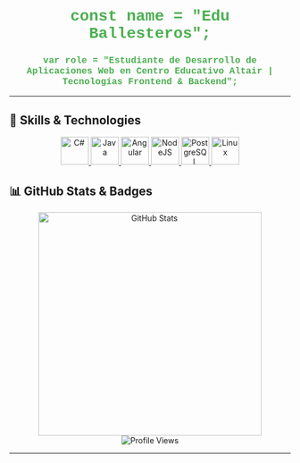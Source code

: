 <div align="center">
  <h1>
    <span style="font-family: 'Courier New', Courier, monospace; color: #4caf50;">
      const name = "Edu Ballesteros";
    </span>
  </h1>
  <h3>
    <span style="font-family: 'Courier New', Courier, monospace; color: #4caf50;">
      var role = "Estudiante de Desarrollo de Aplicaciones Web en Centro Educativo Altair | Tecnologías Frontend & Backend";
    </span>
  </h3>
</div>

---

## 🚀 **Skills & Technologies**

<div align="center">
  <a href="https://docs.microsoft.com/en-us/dotnet/csharp/" target="_blank" rel="noreferrer">
    <img src="https://raw.githubusercontent.com/danielcranney/readme-generator/main/public/icons/skills/csharp-colored.svg" width="50" height="50" alt="C#" title="C#" />
  </a>
  <a href="https://www.oracle.com/java/" target="_blank" rel="noreferrer">
    <img src="https://raw.githubusercontent.com/danielcranney/readme-generator/main/public/icons/skills/java-colored.svg" width="50" height="50" alt="Java" title="Java" />
  </a>
  <a href="https://angular.io/" target="_blank" rel="noreferrer">
    <img src="https://raw.githubusercontent.com/danielcranney/readme-generator/main/public/icons/skills/angularjs-colored.svg" width="50" height="50" alt="Angular" title="Angular" />
  </a>
  <a href="https://nodejs.org/en/" target="_blank" rel="noreferrer">
    <img src="https://raw.githubusercontent.com/danielcranney/readme-generator/main/public/icons/skills/nodejs-colored.svg" width="50" height="50" alt="NodeJS" title="NodeJS" />
  </a>
  <a href="https://www.postgresql.org/" target="_blank" rel="noreferrer">
    <img src="https://raw.githubusercontent.com/danielcranney/readme-generator/main/public/icons/skills/postgresql-colored.svg" width="50" height="50" alt="PostgreSQL" title="PostgreSQL" />
  </a>
  <a href="https://www.linux.org" target="_blank" rel="noreferrer">
    <img src="https://raw.githubusercontent.com/danielcranney/readme-generator/main/public/icons/skills/linux-colored.svg" width="50" height="50" alt="Linux" title="Linux" />
  </a>
</div>



## 📊 **GitHub Stats & Badges**

<div align="center">
  <a href="http://www.github.com/eduballesteros">
    <img src="https://github-readme-stats.vercel.app/api?username=eduballesteros&show_icons=true&count_private=true&hide=&title_color=4caf50&text_color=ffffff&icon_color=4caf50&bg_color=1c1917&hide_border=true&show_icons=true" alt="GitHub Stats" width="400" />
  </a>
  <br />
  <img src="https://komarev.com/ghpvc/?username=eduballesteros&style=flat-square&color=blue" alt="Profile Views" />
</div>

---


